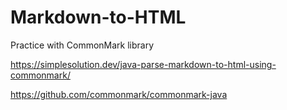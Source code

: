 # Markdown-to-HTML
Practice with CommonMark library

https://simplesolution.dev/java-parse-markdown-to-html-using-commonmark/

https://github.com/commonmark/commonmark-java
